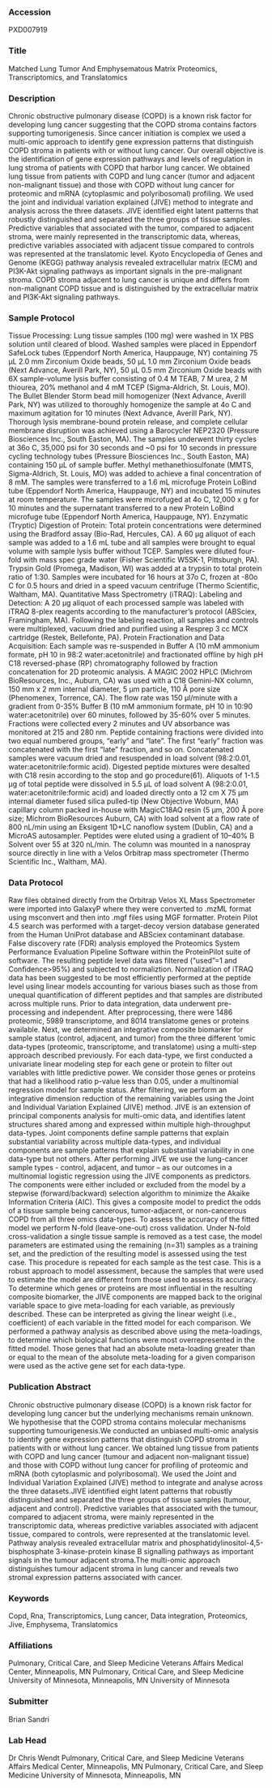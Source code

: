 ### Accession
PXD007919

### Title
Matched Lung Tumor And Emphysematous Matrix Proteomics, Transcriptomics, and Translatomics

### Description
Chronic obstructive pulmonary disease (COPD) is a known risk factor for developing lung cancer suggesting that the COPD stroma contains factors supporting tumorigenesis. Since cancer initiation is complex we used a multi-omic approach to identify gene expression patterns that distinguish COPD stroma in patients with or without lung cancer. Our overall objective is the identification of gene expression pathways and levels of regulation in lung stroma of patients with COPD that harbor lung cancer. We obtained lung tissue from patients with COPD and lung cancer (tumor and adjacent non-malignant tissue) and those with COPD without lung cancer for proteomic and mRNA (cytoplasmic and polyribosomal) profiling.  We used the joint and individual variation explained (JIVE) method to integrate and analysis across the three datasets.   JIVE identified eight latent patterns that robustly distinguished and separated the three groups of tissue samples. Predictive variables that associated with the tumor, compared to adjacent stroma, were mainly represented in the transcriptomic data, whereas, predictive variables associated with adjacent tissue compared to controls was represented at the translatomic level. Kyoto Encyclopedia of Genes and Genome (KEGG) pathway analysis revealed extracellular matrix (ECM) and PI3K-Akt signaling pathways as important signals in the pre-malignant stroma. COPD stroma adjacent to lung cancer is unique and differs from non-malignant COPD tissue and is distinguished by the extracellular matrix and PI3K-Akt signaling pathways.

### Sample Protocol
Tissue Processing: Lung tissue samples (100 mg) were washed in 1X PBS solution until cleared of blood. Washed samples were placed in Eppendorf SafeLock tubes (Eppendorf North America, Hauppauge, NY) containing 75 μL 2.0 mm Zirconium Oxide beads, 50 μL 1.0 mm Zirconium Oxide beads (Next Advance, Averill Park, NY), 50 μL 0.5 mm Zirconium Oxide beads with 6X sample-volume lysis buffer consisting of 0.4 M TEAB, 7 M urea, 2 M thiourea, 20% methanol and 4 mM TCEP (Sigma-Aldrich, St. Louis, MO). The Bullet Blender Storm bead mill homogenizer (Next Advance, Averill Park, NY) was utilized to thoroughly homogenize the sample at 4o C and maximum agitation for 10 minutes (Next Advance, Averill Park, NY). Thorough lysis membrane-bound protein release, and complete cellular membrane disruption was achieved using a Barocycler NEP2320 (Pressure Biosciences Inc., South Easton, MA). The samples underwent thirty cycles at 36o C, 35,000 psi for 30 seconds and ~0 psi for 10 seconds in pressure cycling technology tubes (Pressure Biosciences Inc., South Easton, MA) containing 150 μL of sample buffer. Methyl methanethiosulfonate (MMTS, Sigma-Aldrich, St. Louis, MO) was added to achieve a final concentration of 8 mM. The samples were transferred to a 1.6 mL microfuge Protein LoBind tube (Eppendorf North America, Hauppauge, NY) and incubated 15 minutes at room temperature. The samples were microfuged at 4o C, 12,000 x g for 10 minutes and the supernatant transferred to a new Protein LoBind microfuge tube (Eppendorf North America, Hauppauge, NY). Enzymatic (Tryptic) Digestion of Protein: Total protein concentrations were determined using the Bradford assay (Bio-Rad, Hercules, CA). A 60 μg aliquot of each sample was added to a 1.6 mL tube and all samples were brought to equal volume with sample lysis buffer without TCEP. Samples were diluted four-fold with mass spec grade water (Fisher Scientific W5SK-1, Pittsburgh, PA). Trypsin Gold (Promega, Madison, WI) was added at a trypsin to total protein ratio of 1:30. Samples were incubated for 16 hours at 37o C, frozen at -80o C for 0.5 hours and dried in a speed vacuum centrifuge (Thermo Scientific, Waltham, MA). Quantitative Mass Spectrometry (iTRAQ): Labeling and Detection: A 20 μg aliquot of each processed sample was labeled with iTRAQ 8-plex reagents according to the manufacturer’s protocol (ABSciex, Framingham, MA). Following the labeling reaction, all samples and controls were multiplexed, vacuum dried and purified using a Resprep 3 cc MCX cartridge (Restek, Bellefonte, PA). Protein Fractionation and Data Acquisition: Each sample was re-suspended in Buffer A (10 mM ammonium formate, pH 10 in 98:2 water:acetonitrile) and fractionated offline by high pH C18 reversed-phase (RP) chromatography followed by fraction concatenation for 2D proteomic analysis. A MAGIC 2002 HPLC (Michrom BioResources, Inc., Auburn, CA) was used with a C18 Gemini-NX column, 150 mm x 2 mm internal diameter, 5 µm particle, 110 Å pore size (Phenomenex, Torrence, CA). The flow rate was 150 µl/minute with a gradient from 0-35% Buffer B (10 mM ammonium formate, pH 10 in 10:90 water:acetonitrile) over 60 minutes, followed by 35-60% over 5 minutes. Fractions were collected every 2 minutes and UV absorbance was monitored at 215 and 280 nm. Peptide containing fractions were divided into two equal numbered groups, “early” and “late”. The first “early” fraction was concatenated with the first “late” fraction, and so on. Concatenated samples were vacuum dried and resuspended in load solvent (98:2:0.01, water:acetonitrile:formic acid).  Digested peptide mixtures were desalted with C18 resin according to the stop and go procedure(61). Aliquots of 1-1.5 µg of total peptide were dissolved in 5.5 µL of load solvent A (98:2:0.01, water:acetonitrile:formic acid) and loaded directly onto a 12 cm X 75 µm internal diameter fused silica pulled-tip (New Objective Woburn, MA) capillary column packed in-house with MagicC18AQ  resin (5 µm, 200 Å pore size; Michrom BioResources Auburn, CA) with load solvent at a flow rate of 800 nL/min using an Eksigent 1D+LC nanoflow system (Dublin, CA) and a MicroAS autosampler. Peptides were eluted using a gradient of 10–40% B Solvent over 55 at 320 nL/min. The column was mounted in a nanospray source directly in line with a Velos Orbitrap mass spectrometer (Thermo Scientific Inc., Waltham, MA).

### Data Protocol
Raw files obtained directly from the Orbitrap Velos XL Mass Spectrometer were imported into GalaxyP where they were converted to .mzML format using msconvert and then into .mgf files using MGF formatter. Protein Pilot 4.5 search was performed with a target-decoy version database generated from the Human UniProt database  and ABSciex contaminant database. False discovery rate (FDR) analysis employed the Proteomics System Performance Evaluation Pipeline Software within the ProteinPilot suite of software. The resulting peptide level data was filtered (“used”=1 and Confidence>95%) and subjected to normaliztion. Normalization of iTRAQ data has been suggested to be most efficiently performed at the peptide level using linear models accounting for various biases such as those from unequal quantification of different peptides and that samples are distributed across multiple runs. Prior to data integration, data underwent pre-processing and independent. After preprocessing, there were 1486 proteomic, 5989 transcriptome, and 8014 translatome genes or proteins available.  Next, we determined an integrative composite biomarker for sample status (control, adjacent, and tumor) from the three different ‘omic data-types (proteomic, transcriptome, and translatome) using a multi-step approach described previously.  For each data-type, we first conducted a univariate linear modeling step for each gene or protein to filter out variables with little predictive power. We consider those genes or proteins that had a likelihood ratio p-value less than 0.05, under a multinomial regression model for sample status.  After filtering, we perform an integrative dimension reduction of the remaining variables using the Joint and Individual Variation Explained (JIVE) method. JIVE is an extension of principal components analysis for multi-omic data, and identifies latent structures shared among and expressed within multiple high-throughput data-types. Joint components define sample patterns that explain substantial variability across multiple data-types, and individual components are sample patterns that explain substantial variability in one data-type but not others.  After performing JIVE we use the lung-cancer sample types - control, adjacent, and tumor – as our outcomes in a multinomial logistic regression using the JIVE components as predictors. The components were either included or excluded from the model by a stepwise (forward/backward) selection algorithm to minimize the Akaike Information Criteria (AIC). This gives a composite model to predict the odds of a tissue sample being cancerous, tumor-adjacent, or non-cancerous COPD from all three omics data-types.   To assess the accuracy of the fitted model we perform N-fold (leave-one-out) cross validation. Under N-fold cross-validation a single tissue sample is removed as a test case, the model parameters are estimated using the remaining (n=31) samples as a training set, and the prediction of the resulting model is assessed using the test case. This procedure is repeated for each sample as the test case. This is a robust approach to model assessment, because the samples that were used to estimate the model are different from those used to assess its accuracy.  To determine which genes or proteins are most influential in the resulting composite biomarker, the JIVE components are mapped back to the original variable space to give meta-loading for each variable, as previously described. These can be interpreted as giving the linear weight (i.e., coefficient) of each variable in the fitted model for each comparison. We performed a pathway analysis as described above using the meta-loadings, to determine which biological functions were most overrepresented in the fitted model. Those genes that had an absolute meta-loading greater than or equal to the mean of the absolute meta-loading for a given comparison were used as the active gene set for each data-type.

### Publication Abstract
Chronic obstructive pulmonary disease (COPD) is a known risk factor for developing lung cancer but the underlying mechanisms remain unknown. We hypothesise that the COPD stroma contains molecular mechanisms supporting tumourigenesis.We conducted an unbiased multi-omic analysis to identify gene expression patterns that distinguish COPD stroma in patients with or without lung cancer. We obtained lung tissue from patients with COPD and lung cancer (tumour and adjacent non-malignant tissue) and those with COPD without lung cancer for profiling of proteomic and mRNA (both cytoplasmic and polyribosomal). We used the Joint and Individual Variation Explained (JIVE) method to integrate and analyse across the three datasets.JIVE identified eight latent patterns that robustly distinguished and separated the three groups of tissue samples (tumour, adjacent and control). Predictive variables that associated with the tumour, compared to adjacent stroma, were mainly represented in the transcriptomic data, whereas predictive variables associated with adjacent tissue, compared to controls, were represented at the translatomic level. Pathway analysis revealed extracellular matrix and phosphatidylinositol-4,5-bisphosphate 3-kinase-protein kinase B signalling pathways as important signals in the tumour adjacent stroma.The multi-omic approach distinguishes tumour adjacent stroma in lung cancer and reveals two stromal expression patterns associated with cancer.

### Keywords
Copd, Rna, Transcriptomics, Lung cancer, Data integration, Proteomics, Jive, Emphysema, Translatomics

### Affiliations
Pulmonary, Critical Care, and Sleep Medicine Veterans Affairs Medical Center, Minneapolis, MN Pulmonary, Critical Care, and Sleep Medicine University of Minnesota, Minneapolis, MN
University of Minnesota

### Submitter
Brian Sandri

### Lab Head
Dr Chris Wendt
Pulmonary, Critical Care, and Sleep Medicine Veterans Affairs Medical Center, Minneapolis, MN Pulmonary, Critical Care, and Sleep Medicine University of Minnesota, Minneapolis, MN


